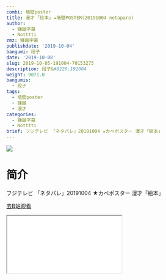 ```yaml
---
combi: 墙壁poster
title: 漫才 ｢绘本｣ ★墙壁POSTER(20191004 netapare)
author:
  - 镰鼬字幕
  - Notttti
zmz: 镰鼬字幕
publishdate: '2019-10-04'
bangumi: 段子
date: '2019-10-08'
slug: 2019-10-05-191004-70153275
description: 段子&#8226;191004
weight: 9071.0
bangumis:
  - 段子
tags:
  - 墙壁poster
  - 镰鼬
  - 漫才
categories:
  - 镰鼬字幕
  - Notttti
brief: フジテレビ 「ネタパレ」20191004 ★カベポスター 漫才「絵本」
---
```

![](https://raw.githubusercontent.com/tcgriffith/owaraisite/master/static/tmpimg/fc97c47538d997457578e603abb3bdd4696bd240.jpg.480.jpg)
# 简介  
フジテレビ
「ネタパレ」20191004
★カベポスター 漫才「絵本」  

[去B站观看](https://www.bilibili.com/video/av70153275/)
<div class ="resp-container"><iframe class="testiframe" src="//player.bilibili.com/player.html?aid=70153275"", scrolling="no", allowfullscreen="true" > </iframe></div> 
